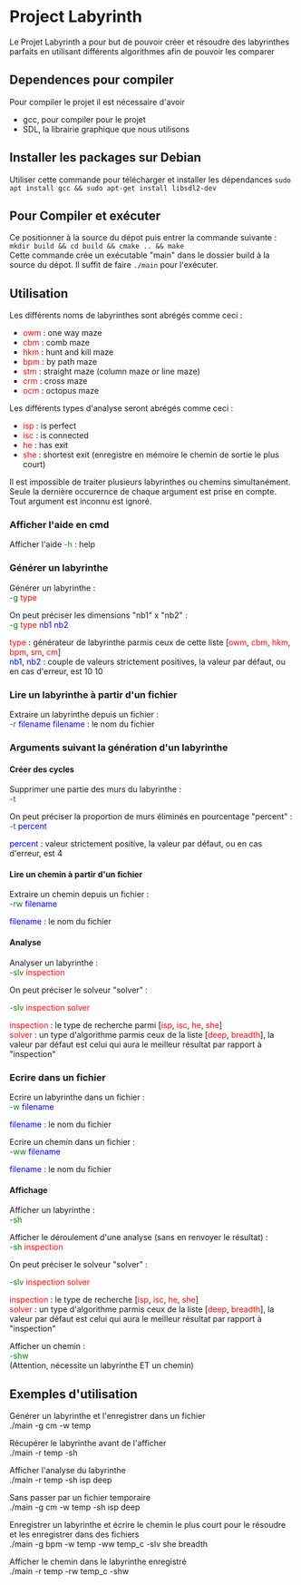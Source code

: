 # Project Labyrinth

Le Projet Labyrinth a pour but de pouvoir créer et résoudre des labyrinthes parfaits en utilisant différents algorithmes afin de pouvoir les comparer

## Dependences pour compiler
Pour compiler le projet il est nécessaire d'avoir
- gcc, pour compiler pour le projet
- SDL, la librairie graphique que nous utilisons

## Installer les packages sur Debian
Utiliser cette commande pour télécharger et installer les dépendances
````sudo apt install gcc && sudo apt-get install libsdl2-dev````

## Pour Compiler et exécuter
Ce positionner à la source du dépot puis entrer la commande suivante :
````mkdir build && cd build && cmake .. && make````  
Cette commande crée un exécutable "main" dans le dossier build à la source du dépot.
Il suffit de faire ````./main```` pour l'exécuter.

## Utilisation

Les différents noms de labyrinthes sont abrégés comme ceci :
- <span style="color:red">owm</span> : one way maze
- <span style="color:red">cbm</span> : comb maze
- <span style="color:red">hkm</span> : hunt and kill maze
- <span style="color:red">bpm</span> : by path maze
- <span style="color:red">stm</span> : straight maze (column maze or line maze)
- <span style="color:red">crm</span> : cross maze
- <span style="color:red">ocm</span> : octopus maze

Les différents types d'analyse seront abrégés comme ceci :
- <span style="color:red">isp</span> : is perfect
- <span style="color:red">isc</span> : is connected
- <span style="color:red">he</span> : has exit
- <span style="color:red">she</span> : shortest exit (enregistre en mémoire le chemin de sortie le plus court)

Il est impossible de traiter plusieurs labyrinthes ou chemins simultanément.  
Seule la dernière occurernce de chaque argument est prise en compte.  
Tout argument est inconnu est ignoré.
### Afficher l'aide en cmd
Afficher l'aide
<span style="color:green">-h</span> : help

### Générer un labyrinthe

Générer un labyrinthe :  
<span style="color:green">-g</span> <span style="color:red">type</span>

On peut préciser les dimensions "nb1" x "nb2" :  
<span style="color:green">-g</span> <span style="color:red">type</span> <span style="color:blue">nb1</span> <span style="color:blue">nb2</span>


<span style="color:red">type</span> : générateur de labyrinthe parmis ceux de cette liste [<span style="color:red">owm</span>, <span style="color:red">cbm</span>, <span style="color:red">hkm</span>, <span style="color:red">bpm</span>, <span style="color:red">sm</span>, <span style="color:red">cm</span>]  
<span style="color:blue">nb1</span>, <span style="color:blue">nb2</span> : couple de valeurs strictement positives, la valeur par défaut, ou en cas d'erreur, est 10 10

### Lire un labyrinthe à partir d'un fichier

Extraire un labyrinthe depuis un fichier :  
<span style="color:green">-r</span> <span style="color:blue">filename
filename</span> : le nom du fichier

### Arguments suivant la génération d'un labyrinthe

#### Créer des cycles

Supprimer une partie des murs du labyrinthe :  
<span style="color:green">-t</span>

On peut préciser la proportion de murs éliminés en pourcentage "percent" :  
<span style="color:green">-t</span> <span style="color:blue">percent</span>

<span style="color:blue">percent</span> : valeur strictement positive, la valeur par défaut, ou en cas d'erreur, est 4

#### Lire un chemin à partir d'un fichier

Extraire un chemin depuis un fichier :  
<span style="color:green">-rw</span> <span style="color:blue">filename</span>

<span style="color:blue">filename</span> : le nom du fichier

#### Analyse

Analyser un labyrinthe :  
<span style="color:green">-slv</span> <span style="color:red">inspection</span>

On peut préciser le solveur "solver" :


<span style="color:green">-slv</span> <span style="color:red">inspection</span> <span style="color:red">solver</span>

<span style="color:red">inspection</span> : le type de recherche parmi [<span style="color:red">isp</span>, <span style="color:red">isc</span>, <span style="color:red">he</span>, <span style="color:red">she</span>]  
<span style="color:red">solver</span> : un type d'algorithme parmis ceux de la liste [<span style="color:red">deep</span>, <span style="color:red">breadth</span>], la valeur par défaut est celui qui aura le meilleur résultat par rapport à "inspection"



### Ecrire dans un fichier

Ecrire un labyrinthe dans un fichier :  
<span style="color:green">-w</span> <span style="color:blue">filename</span>

<span style="color:blue">filename</span> : le nom du fichier

Ecrire un chemin dans un fichier :  
<span style="color:green">-ww</span> <span style="color:blue">filename</span>

<span style="color:blue">filename</span> : le nom du fichier

#### Affichage

Afficher un labyrinthe :  
<span style="color:green">-sh</span>


Afficher le déroulement d'une analyse (sans en renvoyer le résultat) :  
<span style="color:green">-sh</span> <span style="color:red">inspection</span>

On peut préciser le solveur "solver" : 


<span style="color:green">-slv</span> <span style="color:red">inspection</span> <span style="color:red">solver</span>

<span style="color:red">inspection</span> : le type de recherche [<span style="color:red">isp</span>, <span style="color:red">isc</span>, <span style="color:red">he</span>, <span style="color:red">she</span>]  
<span style="color:red">solver</span> : un type d'algorithme parmis ceux de la liste [<span style="color:red">deep</span>, <span style="color:red">breadth</span>], la valeur par défaut est celui qui aura le meilleur résultat par rapport à "inspection"


Afficher un chemin :  
<span style="color:green">-shw</span>  
(Attention, nécessite un labyrinthe ET un chemin)

## Exemples d'utilisation

Générer un labyrinthe et l'enregistrer dans un fichier  
./main -g cm -w temp


Récupérer le labyrinthe avant de l'afficher  
./main -r temp -sh


Afficher l'analyse du labyrinthe  
./main -r temp -sh isp deep


Sans passer par un fichier temporaire  
./main -g cm -w temp -sh isp deep


Enregistrer un labyrinthe et écrire le chemin le plus court pour le résoudre et les enregistrer dans des fichiers  
./main -g bpm -w temp -ww temp_c -slv she breadth


Afficher le chemin dans le labyrinthe enregistré  
./main -r temp -rw temp_c -shw
